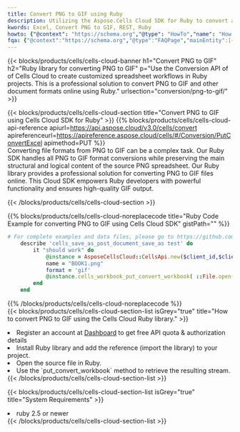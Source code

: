 ```yaml
---
title: Convert PNG to GIF using Ruby 
description: Utilizing the Aspose.Cells Cloud SDK for Ruby to convert a PNG format file to a GIF format file. 
kwords: Excel, Convert PNG to GIF, REST, Ruby
howto: {"@context": "https://schema.org","@type": "HowTo","name": "How to convert PNG to GIF using the Cells Cloud Ruby library.","description": "How to convert PNG to GIF using the Cells Cloud Ruby library.","image": {"@type": "ImageObject"},"url": "/ruby/conversion/png-to-gif/","step": [{ "@type": "HowToStep","name": "How to convert PNG to GIF using the Cells Cloud Ruby library. step 1", "image": {"@type": "ImageObject",},"url": "/ruby/conversion/png-to-gif/","text": "Register an account at <a href='https://dashboard.aspose.cloud/'>Dashboard</a> to get free API quota & authorization details",},{ "@type": "HowToStep","name": "How to convert PNG to GIF using the Cells Cloud Ruby library. step 1", "image": {"@type": "ImageObject",},"url": "/ruby/conversion/png-to-gif/","text": "Install Ruby library and add the reference (import the library) to your project.",},{ "@type": "HowToStep","name": "How to convert PNG to GIF using the Cells Cloud Ruby library. step 1", "image": {"@type": "ImageObject",},"url": "/ruby/conversion/png-to-gif/","text": "Open the source file in Ruby.",},{ "@type": "HowToStep","name": "How to convert PNG to GIF using the Cells Cloud Ruby library. step 1", "image": {"@type": "ImageObject",},"url": "/ruby/conversion/png-to-gif/","text": "Use the `put_convert_workbook` method to retrieve the resulting stream.",}, ],"supply": {"@type": "HowToSupply","name": "document"},"tool": [{"@type": "HowToTool","name": "RubyMine, Visual Studio Code, Aptana Studio, NetBeans"},{"@type": "HowToTool","name": "Aspose Cells"}],"totalTime": "PT6M"}
fqa: {"@context":"https://schema.org","@type":"FAQPage","mainEntity":[{"@type":"Question","name":"Why convert file formats in C# using REST API?","acceptedAnswer":{"@type":"Answer","text":"Documents are encoded in many ways, and some files may be incompatible with the software you use. To open and read such files, just convert them to appropriate file formats.<br/><ol><li>Install .NET SDK and add the reference (import the library) to your project.</li><li>Open the source file in C# using REST API.</li><li>Call the PutConvertWorkbookRequest() method, passing an output filename with required extension.</li><li>Get the result of conversion as a separate file.</li></ol>"}},{"@type":"Question","name":"What file formats can I convert with your C# library?","acceptedAnswer":{"@type":"Answer","text":"We support a variety of file formats for conversion using .NET library, including XLSX, Excel, xls , PDF, CSV, HTML, Markdown, XML, PNG, JPG, TIFF, Json, TXT and many more."}},{"@type":"Question","name":"What is the maximum allowed file size for conversion using this .NET library?","acceptedAnswer":{"@type":"Answer","text":"There are no file size limits for format conversions using .NET library."}}]}
---
```



{{< blocks/products/cells/cells-cloud-banner h1="Convert PNG to GIF" h2="Ruby library for converting PNG to GIF" p="Use the Conversion API of of Cells Cloud to create customized spreadsheet workflows in Ruby projects. This is a professional solution to convert PNG to GIF and other document formats online using Ruby." urlsection="conversion/png-to-gif/" >}}

{{< blocks/products/cells/cells-cloud-section  title="Convert PNG to GIF using Cells Cloud SDK for Ruby" >}}
{{% blocks/products/cells/cells-cloud-api-reference  apiurl=https://api.aspose.cloud/v3.0/cells/convert  apireferenceurl=https://apireference.aspose.cloud/cells/#/Conversion/PutConvertExcel  apimethod=PUT %}}
<br/>
Converting file formats from PNG to GIF can be a complex task. Our Ruby SDK handles all PNG to GIF format conversions while preserving the main structural and logical content of the source PNG spreadsheet. Our Ruby library provides a professional solution for converting PNG to GIF files online. This Cloud SDK empowers Ruby developers with powerful functionality and ensures high-quality GIF output.

{{< /blocks/products/cells/cells-cloud-section >}}

{{% blocks/products/cells/cells-cloud-noreplacecode title="Ruby Code Example for converting PNG to GIF using Cells Cloud SDK" gistPath="" %}}
 
```ruby
# For complete examples and data files, please go to https://github.com/aspose-cells-cloud/aspose-cells-cloud-ruby/
    describe 'cells_save_as_post_document_save_as test' do
        it "should work" do
            @instance = AsposeCellsCloud::CellsApi.new($client_id,$client_secret,"v3.0","https://api.aspose.cloud/")
            name = "BOOK1.png"
            format = 'gif'
            @instance.cells_workbook_put_convert_workbook( ::File.open(File.expand_path("data/"+name),"r")  {|io| io.read(io.size) },{:format=>format})     
        end
    end
```
 
{{% /blocks/products/cells/cells-cloud-noreplacecode  %}}
<br/>
{{< blocks/products/cells/cells-cloud-section-list isGrey="true"  title="How to convert PNG to GIF using the Cells Cloud Ruby library." >}}
<li>Register an account at <a href="https://dashboard.aspose.cloud/">Dashboard</a> to get free API quota & authorization details</li>
<li>Install Ruby library and add the reference (import the library) to your project.</li>
<li>Open the source file in Ruby.</li>
<li>Use the `put_convert_workbook` method to retrieve the resulting stream.</li>
{{< /blocks/products/cells/cells-cloud-section-list >}}

{{< blocks/products/cells/cells-cloud-section-list isGrey="true"  title="System Requirements" >}}
<li>ruby 2.5 or newer</li>
{{< /blocks/products/cells/cells-cloud-section-list >}}
